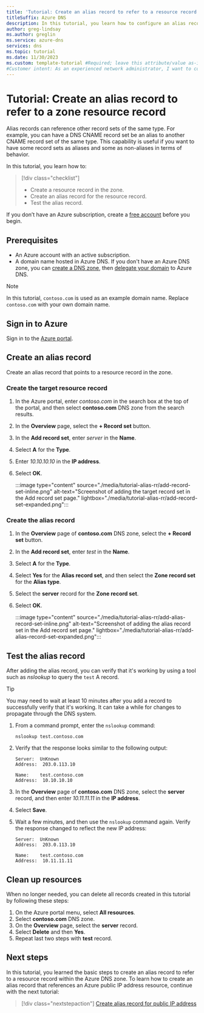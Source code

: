 ```yaml
---
title: 'Tutorial: Create an alias record to refer to a resource record in a zone'
titleSuffix: Azure DNS
description: In this tutorial, you learn how to configure an alias record to reference a resource record within the zone.
author: greg-lindsay
ms.author: greglin
ms.service: azure-dns
services: dns
ms.topic: tutorial
ms.date: 11/30/2023
ms.custom: template-tutorial #Required; leave this attribute/value as-is.
#Customer intent: As an experienced network administrator, I want to configure Azure an DNS alias record to refer to a resource record within the zone.
---
```


# Tutorial: Create an alias record to refer to a zone resource record

Alias records can reference other record sets of the same type. For example, you can have a DNS CNAME record set be an alias to another CNAME record set of the same type. This capability is useful if you want to have some record sets as aliases and some as non-aliases in terms of behavior.

In this tutorial, you learn how to:

> [!div class="checklist"]
> * Create a resource record in the zone.
> * Create an alias record for the resource record.
> * Test the alias record.

If you don’t have an Azure subscription, create a [free account](https://azure.microsoft.com/free/?WT.mc_id=A261C142F) before you begin.

## Prerequisites

* An Azure account with an active subscription.
* A domain name hosted in Azure DNS. If you don't have an Azure DNS zone, you can [create a DNS zone](./dns-delegate-domain-azure-dns.md#create-a-dns-zone), then [delegate your domain](dns-delegate-domain-azure-dns.md#delegate-the-domain) to Azure DNS.

> [!NOTE]
> In this tutorial, `contoso.com` is used as an example domain name. Replace `contoso.com` with your own domain name.

## Sign in to Azure

Sign in to the [Azure portal](https://portal.azure.com).

## Create an alias record

Create an alias record that points to a resource record in the zone.

### Create the target resource record
1. In the Azure portal, enter *contoso.com* in the search box at the top of the portal, and then select **contoso.com** DNS zone from the search results.
1. In the **Overview** page, select the **+ Record set** button.
1. In the **Add record set**, enter *server* in the **Name**.
1. Select **A** for the **Type**.
1. Enter *10.10.10.10* in the **IP address**.
1. Select **OK**.

    :::image type="content" source="./media/tutorial-alias-rr/add-record-set-inline.png" alt-text="Screenshot of adding the target record set in the Add record set page." lightbox="./media/tutorial-alias-rr/add-record-set-expanded.png":::

### Create the alias record
1. In the **Overview** page of **contoso.com** DNS zone, select the **+ Record set** button.
1. In the **Add record set**, enter *test* in the **Name**.
1. Select **A** for the **Type**.
1. Select **Yes** for the **Alias record set**, and then select the **Zone record set** for the **Alias type**.
1. Select the **server** record for the **Zone record set**.
1. Select **OK**.

    :::image type="content" source="./media/tutorial-alias-rr/add-alias-record-set-inline.png" alt-text="Screenshot of adding the alias record set in the Add record set page." lightbox="./media/tutorial-alias-rr/add-alias-record-set-expanded.png":::

## Test the alias record

After adding the alias record, you can verify that it's working by using a tool such as *nslookup* to query the `test` A record. 

> [!TIP]
> You may need to wait at least 10 minutes after you add a record to successfully verify that it's working. It can take a while for changes to propagate through the DNS system.

1. From a command prompt, enter the `nslookup` command:

   ```
   nslookup test.contoso.com
   ```

1. Verify that the response looks similar to the following output:

    ```
    Server:  UnKnown
    Address:  203.0.113.10

    Name:    test.contoso.com
    Address:  10.10.10.10
    ```

1. In the **Overview** page of **contoso.com** DNS zone, select the **server** record, and then enter *10.11.11.11* in the **IP address**.

1. Select **Save**.

1. Wait a few minutes, and then use the `nslookup` command again. Verify the response changed to reflect the new IP address:


    ```
    Server:  UnKnown
    Address:  203.0.113.10

    Name:    test.contoso.com
    Address:  10.11.11.11
    ```

## Clean up resources

When no longer needed, you can delete all records created in this tutorial by following these steps:

1. On the Azure portal menu, select **All resources**.
1. Select **contoso.com** DNS zone.
1. On the **Overview** page, select the **server** record.
1. Select **Delete** and then **Yes**.
1. Repeat last two steps with **test** record.

## Next steps

In this tutorial, you learned the basic steps to create an alias record to refer to a resource record within the Azure DNS zone. To learn how to create an alias record that references an Azure public IP address resource, continue with the next tutorial:

> [!div class="nextstepaction"]
> [Create alias record for public IP address](tutorial-alias-pip.md)
